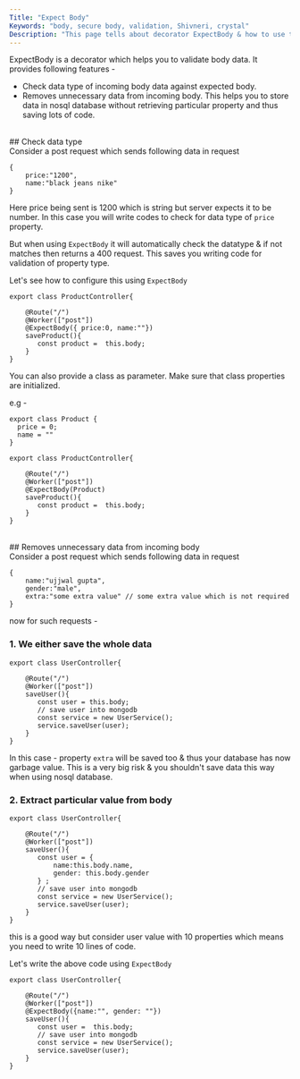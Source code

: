 ```yaml
---
Title: "Expect Body"
Keywords: "body, secure body, validation, Shivneri, crystal"
Description: "This page tells about decorator ExpectBody & how to use this."
---
```


ExpectBody is a decorator which helps you to validate body data. It provides following features -

* Check data type of incoming body data against expected body.
* Removes unnecessary data from incoming body. This helps you to store data in nosql database without retrieving particular property and thus saving lots of code.

<br>
## Check data type
<br>
Consider a post request which sends following data in request 

```
{
    price:"1200",
    name:"black jeans nike"
}
```

Here price being sent is 1200 which is string but server expects it to be number. In this case you will write codes to check for data type of `price` property. 

But when using `ExpectBody` it will automatically check the datatype & if not matches then returns a 400 request. This saves you writing code for validation of property type.

Let's see how to configure this using `ExpectBody`

```
export class ProductController{

    @Route("/")
    @Worker(["post"])
    @ExpectBody({ price:0, name:""})
    saveProduct(){
       const product =  this.body;
    }
}
```

You can also provide a class as parameter. Make sure that class properties are initialized.

e.g - 

```
export class Product {
  price = 0;
  name = ""
}

export class ProductController{

    @Route("/")
    @Worker(["post"])
    @ExpectBody(Product)
    saveProduct(){
       const product =  this.body;
    }
}
```
<br>
## Removes unnecessary data from incoming body
<br>
Consider a post request which sends following data in request 

```
{
    name:"ujjwal gupta",
    gender:"male",
    extra:"some extra value" // some extra value which is not required
}
```

now for such requests -

### 1. We either save the whole data

```
export class UserController{

    @Route("/")
    @Worker(["post"])
    saveUser(){
       const user = this.body;
       // save user into mongodb
       const service = new UserService();
       service.saveUser(user);
    }
}
```

In this case - property `extra` will be saved too & thus your database has now garbage value. This is a very big risk & you shouldn't save data this way when using nosql database.

### 2. Extract particular value from body

```
export class UserController{

    @Route("/")
    @Worker(["post"])
    saveUser(){
       const user = {
           name:this.body.name,
           gender: this.body.gender
       } ;
       // save user into mongodb
       const service = new UserService();
       service.saveUser(user);
    }
}
```

this is a good way but consider user value with 10 properties which means you need to write 10 lines of code.

Let's write the above code using `ExpectBody`

```
export class UserController{

    @Route("/")
    @Worker(["post"])
    @ExpectBody({name:"", gender: ""})
    saveUser(){
       const user =  this.body;
       // save user into mongodb
       const service = new UserService();
       service.saveUser(user);
    }
}
```
